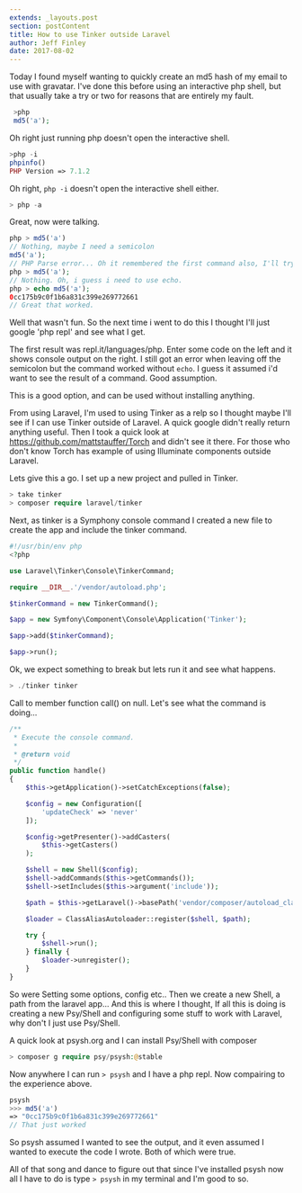 ```yaml
---
extends: _layouts.post
section: postContent
title: How to use Tinker outside Laravel
author: Jeff Finley
date: 2017-08-02
---
```


Today I found myself wanting to quickly create an md5 hash of my email to use with gravatar. I've done this before using an interactive php shell, but that usually take a try or two for reasons that are entirely my fault.

```php
 >php
 md5('a');
```

Oh right just running php doesn't open the interactive shell.

```php
>php -i
phpinfo()
PHP Version => 7.1.2
```

Oh right, `php -i` doesn't open the interactive shell either.

```php
> php -a
```

Great, now were talking.

```php
php > md5('a')
// Nothing, maybe I need a semicolon
md5('a');
// PHP Parse error... Oh it remembered the first command also, I'll try again.
php > md5('a');
// Nothing. Oh, i guess i need to use echo.
php > echo md5('a');
0cc175b9c0f1b6a831c399e269772661
// Great that worked.
```

Well that wasn't fun. So the next time i went to do this I thought I'll just google 'php repl' and see what I get.

The first result was repl.it/languages/php. Enter some code on the left and it shows console output on the right. I still got an error when leaving off the semicolon but the command worked without `echo`. I guess it assumed i'd want to see the result of a command. Good assumption.

This is a good option, and can be used without installing anything.

From using Laravel, I'm used to using Tinker as a relp so I thought maybe I'll see if I can use Tinker outside of Laravel. A quick google didn't really return anything useful.  Then I took a quick look at https://github.com/mattstauffer/Torch and didn't see it there. For those who don't know Torch has example of using Illuminate components outside Laravel.

Lets give this a go. I set up a new project and pulled in Tinker.

```php
> take tinker
> composer require laravel/tinker
```

Next, as tinker is a Symphony console command I created a new file to create the app and include the tinker command.

```php
#!/usr/bin/env php
<?php

use Laravel\Tinker\Console\TinkerCommand;

require __DIR__.'/vendor/autoload.php';

$tinkerCommand = new TinkerCommand();

$app = new Symfony\Component\Console\Application('Tinker');

$app->add($tinkerCommand);

$app->run();
```

Ok, we expect something to break but lets run it and see what happens.

```php
> ./tinker tinker
```

Call to member function call() on null.
Let's see what the command is doing...

```php
/**
 * Execute the console command.
 *
 * @return void
 */
public function handle()
{
    $this->getApplication()->setCatchExceptions(false);

    $config = new Configuration([
        'updateCheck' => 'never'
    ]);

    $config->getPresenter()->addCasters(
        $this->getCasters()
    );

    $shell = new Shell($config);
    $shell->addCommands($this->getCommands());
    $shell->setIncludes($this->argument('include'));

    $path = $this->getLaravel()->basePath('vendor/composer/autoload_classmap.php');

    $loader = ClassAliasAutoloader::register($shell, $path);

    try {
        $shell->run();
    } finally {
        $loader->unregister();
    }
}
```

So were Setting some options, config etc.. Then we create a new Shell, a path from the laravel app... And this is where I thought, If all this is doing is creating a new Psy/Shell and configuring some stuff to work with Laravel, why don't I just use Psy/Shell.

A quick look at psysh.org and I can install Psy/Shell with composer

```php
> composer g require psy/psysh:@stable
```

Now anywhere I can run `> psysh` and I have a php repl.  Now compairing to the experience above.

```php
psysh
>>> md5('a')
=> "0cc175b9c0f1b6a831c399e269772661"
// That just worked
```

So psysh assumed I wanted to see the output, and it even assumed I wanted to execute the code I wrote. Both of which were true.

All of that song and dance to figure out that since I've installed psysh now all I have to do is type `> psysh` in my terminal and I'm good to so.

